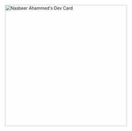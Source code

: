 <a href="https://app.daily.dev/nazbeer"><img src="https://api.daily.dev/devcards/a74bfba464ea4589b8eba2c64f119528.png?r=ifr" width="400" alt="Nasbeer Ahammed's Dev Card"/></a>
